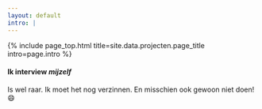 ```yaml
---
layout: default
intro: |
---
```


{% include page_top.html 
   title=site.data.projecten.page_title 
   intro=page.intro 
%}

<div class="custom-section">

<h4>Ik interview <em>mijzelf</em></h4>
<p>Is wel raar. Ik moet het nog verzinnen. En misschien ook gewoon niet doen! &#128516;</p>

  
</div>

